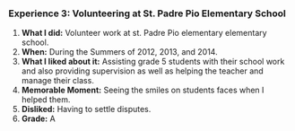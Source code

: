 <h3>Experience 3: Volunteering at St. Padre Pio Elementary School</h3>
<body>


1. **What I did:** Volunteer work at st. Padre Pio elementary elementary school.
2. **When:**  During the Summers of 2012, 2013, and 2014.
3. **What I liked about it:** Assisting grade 5 students with their school work and also providing supervision as well as helping the teacher and manage their class.
4. **Memorable Moment:** Seeing the smiles on students faces when I helped them.
5. **Disliked:** Having to settle disputes.
6. **Grade:** A

</body>
